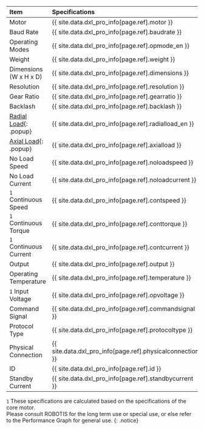 
| Item                    | Specifications                                            |
|:------------------------|:----------------------------------------------------------|
| Motor                   | {{ site.data.dxl_pro_info[page.ref].motor }}              |
| Baud Rate               | {{ site.data.dxl_pro_info[page.ref].baudrate }}           |
| Operating Modes         | {{ site.data.dxl_pro_info[page.ref].opmode_en }}          |
| Weight                  | {{ site.data.dxl_pro_info[page.ref].weight }}             |
| Dimensions (W x H x D)  | {{ site.data.dxl_pro_info[page.ref].dimensions }}         |
| Resolution              | {{ site.data.dxl_pro_info[page.ref].resolution }}         |
| Gear Ratio              | {{ site.data.dxl_pro_info[page.ref].gearratio }}          |
| Backlash                | {{ site.data.dxl_pro_info[page.ref].backlash }}           |{% if site.data.dxl_pro_info[page.ref].radialload_en != 'N/A' %}
| [Radial Load]{: .popup} | {{ site.data.dxl_pro_info[page.ref].radialload_en }}      |{% else %}{% endif %}{% if site.data.dxl_pro_info[page.ref].axialload != 'N/A' %}
| [Axial Load]{: .popup}  | {{ site.data.dxl_pro_info[page.ref].axialload }}          |{% else %}{% endif %}
| No Load Speed           | {{ site.data.dxl_pro_info[page.ref].noloadspeed }}        |
| No Load Current         | {{ site.data.dxl_pro_info[page.ref].noloadcurrent }}      |
| `1` Continuous Speed    | {{ site.data.dxl_pro_info[page.ref].contspeed }}          |
| `1` Continuous Torque   | {{ site.data.dxl_pro_info[page.ref].conttorque }}         |
| `1` Continuous Current  | {{ site.data.dxl_pro_info[page.ref].contcurrent }}        |
| Output                  | {{ site.data.dxl_pro_info[page.ref].output }}             |
| Operating Temperature   | {{ site.data.dxl_pro_info[page.ref].temperature }}        |
| `1` Input Voltage       | {{ site.data.dxl_pro_info[page.ref].opvoltage }}          |
| Command Signal          | {{ site.data.dxl_pro_info[page.ref].commandsignal }}      |
| Protocol Type           | {{ site.data.dxl_pro_info[page.ref].protocoltype }}       |
| Physical Connection     | {{ site.data.dxl_pro_info[page.ref].physicalconnection }} |
| ID                      | {{ site.data.dxl_pro_info[page.ref].id }}                 |
| Standby Current         | {{ site.data.dxl_pro_info[page.ref].standbycurrent }}     |

`1` These specifications are calculated based on the specifications of the core motor.  
Please consult ROBOTIS for the long term use or special use, or else refer to the Performance Graph for general use.
{: .notice}

[Radial Load]: /assets/images/dxl/axial_radial_load_pro.png
[Axial Load]: /assets/images/dxl/axial_radial_load_pro.png
